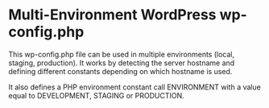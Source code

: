 Multi-Environment WordPress wp-config.php
=============

This wp-config.php file can be used in multiple environments (local, staging, production). It works by detecting the server hostname and defining different constants depending on which hostname is used.

It also defines a PHP environment constant call ENVIRONMENT with a value equal to DEVELOPMENT, STAGING or PRODUCTION.
